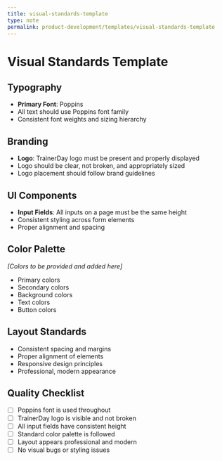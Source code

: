 ```yaml
---
title: visual-standards-template
type: note
permalink: product-development/templates/visual-standards-template
---
```


# Visual Standards Template

## Typography
- **Primary Font**: Poppins
- All text should use Poppins font family
- Consistent font weights and sizing hierarchy

## Branding
- **Logo**: TrainerDay logo must be present and properly displayed
- Logo should be clear, not broken, and appropriately sized
- Logo placement should follow brand guidelines

## UI Components
- **Input Fields**: All inputs on a page must be the same height
- Consistent styling across form elements
- Proper alignment and spacing

## Color Palette
*[Colors to be provided and added here]*
- Primary colors
- Secondary colors  
- Background colors
- Text colors
- Button colors

## Layout Standards
- Consistent spacing and margins
- Proper alignment of elements
- Responsive design principles
- Professional, modern appearance

## Quality Checklist
- [ ] Poppins font is used throughout
- [ ] TrainerDay logo is visible and not broken
- [ ] All input fields have consistent height
- [ ] Standard color palette is followed
- [ ] Layout appears professional and modern
- [ ] No visual bugs or styling issues